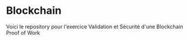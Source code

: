 # Blockchain
Voici le repository pour l'exercice Validation et Sécurité d'une Blockchain Proof of Work

